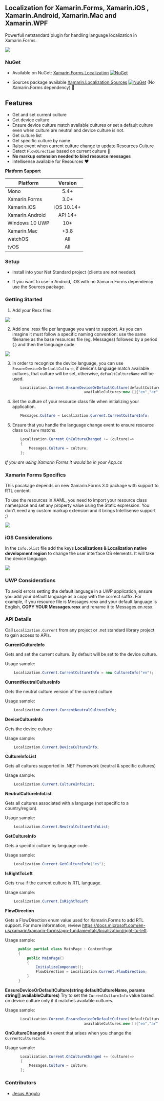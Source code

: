## Localization for Xamarin.Forms, Xamarin.iOS , Xamarin.Android, Xamarin.Mac and Xamarin.WPF
Powerfull netstandard plugin for handling language localization in Xamarin.Forms.

![](https://github.com/jesulink2514/Xamarin.Localization/blob/master/images/demo-localization.gif?raw=true)

### NuGet
* Available on NuGet: [Xamarin.Forms.Localization](https://www.nuget.org/packages/Xamarin.Forms.Localization) [![NuGet](https://img.shields.io/nuget/v/Xamarin.Forms.Localization.svg?label=NuGet)](https://www.nuget.org/packages/Xamarin.Forms.Localization)

* Sources package available [Xamarin.Localization.Sources](https://www.nuget.org/packages/Xamarin.Localization.Sources)  [![NuGet](https://img.shields.io/nuget/v/Xamarin.Localization.Sources.svg?label=NuGet)](https://www.nuget.org/packages/Xamarin.Localization.Sources) (No Xamarin.Forms dependency) :gift:

## Features

- Get and set current culture
- Get device culture
- Ensure device culture match available cultures or set a default culture even when culture are neutral and device culture is not.
- Get culture list
- Get specific culture by name
- Raise event when current culture change to update Resources Culture
- Detect `FlowDirection` based on current culture :gift:
- **No markup extension needed to bind resource messages**
- Intellisense available for Resources :heart:

**Platform Support**

|Platform|Version|
| ------------------- | :------------------: |
|Mono| 5.4+|
|Xamarin.Forms| 3.0+|
|Xamarin.iOS|iOS 10.14+|
|Xamarin.Android|API 14+|
|Windows 10 UWP|10+|
|Xamarin.Mac|+3.8|
|watchOS|All|
|tvOS|All|

### Setup
* Install into your Net Standard project (clients are not needed).

* If you want to use in Android, iOS with no Xamarin.Forms dependency use the Sources package.

### Getting Started

1. Add your Resx files

![](https://github.com/jesulink2514/Xamarin.Localization/blob/master/images/2018-05-20_23-33-02.png?raw=true)

2. Add one .resx file per language you want to support. As you can imagine it must follow a specific naming convention: use the same filename as the base resources file (eg. Messages) followed by a period (.) and then the language code.

![](https://github.com/jesulink2514/Xamarin.Localization/blob/master/images/2018-05-20_23-32-32.png?raw=true)

3. In order to recognize the device language, you can use `EnsureDeviceOrDefaultCulture`, if device's language match available cultures, that culture will be set, otherwise, `defaultCultureName` will be used.
```csharp
       Localization.Current.EnsureDeviceOrDefaultCulture(defaultCultureName:"en",
                                    availableCultures:new []{"en","ar","fr"});
```

4. Set the culture of your resource class file when initializing your application.
```csharp
       Messages.Culture = Localization.Current.CurrentCultureInfo;
```
5. Ensure that you handle the language change event to ensure resource class `Culture` matchs.
```csharp
       Localization.Current.OnCultureChanged += (culture)=>
       {
           Messages.Culture = culture;
       };
```
       
*If you are using Xamarin Forms it would be in your App.cs*

### Xamarin Forms Specifics

This pacakage depends on new Xamarin.Forms 3.0 package with support to RTL content.

To use the resources in XAML, you need to import your resource class namespace and set any property value using the Static expression. You don't need any custom markup extension and it brings Intellisense support ;)

![](https://github.com/jesulink2514/Xamarin.Localization/blob/master/images/2018-05-20_23-45-20.png?raw=true)

### iOS Considerations
In the `Info.plist` file add the keys **Localizations & Localization native development region** to change the user interface OS elements. It will take the device language.

![](https://github.com/jesulink2514/Xamarin.Localization/blob/master/images/2018-05-20_23-45-29.png?raw=true)

### UWP Considerations
To avoid errors setting the default language in a UWP application, ensure you add your default language as a copy with the correct suffix. For example, if you resource file is Messages.resx and your default language is English, **COPY YOUR Messages.resx** and rename it to Messages.en.resx.

### API Details

Call `Localization.Current` from any project or .net standard library project to gain access to APIs.

**CurrentCultureInfo**

Gets and set the current culture. By default will be set to the device culture.

Usage sample:
```csharp
    Localization.Current.CurrentCultureInfo = new CultureInfo("en");
```
**CurrentNeutralCultureInfo**

Gets the neutral culture version of the current culture.

Usage sample:
```csharp
    Localization.Current.CurrentNeutralCultureInfo;
```
**DeviceCultureInfo**

Gets the device culture

Usage sample:
```csharp
    Localization.Current.DeviceCultureInfo;
```
**CultureInfoList**

Gets all cultures supported in .NET Framework (neutral & specific cultures)

Usage sample:
```csharp
    Localization.Current.CultureInfoList;
```
**NeutralCultureInfoList**

Gets all cultures associated with a language (not specific to a country/region).

Usage sample:
```csharp
    Localization.Current.NeutralCultureInfoList;
```
**GetCultureInfo**

Gets a specific culture by language code.

Usage sample:
```csharp
    Localization.Current.GetCultureInfo("es");
```
**IsRightToLeft**

Gets `true` if the current culture is RTL language. 

Usage sample:
```csharp
    Localization.Current.IsRightToLeft
```
**FlowDirection**

Gets a FlowDirection enum value used for Xamarin.Forms to add RTL support. For more information, review https://docs.microsoft.com/en-us/xamarin/xamarin-forms/app-fundamentals/localization/right-to-left.

Usage sample:
```csharp
      public partial class MainPage : ContentPage
      {
          public MainPage()
          {
              InitializeComponent();
              FlowDirection = Localization.Current.FlowDirection;
          }
      }
```
**EnsureDeviceOrDefaultCulture(string defaultCultureName, params string[] availableCultures)**
Try to set the `CurrentCultureInfo` value based on device culture only if it matches available cultures.

Usage sample:
```csharp
       Localization.Current.EnsureDeviceOrDefaultCulture(defaultCultureName:"en",
                                    availableCultures:new []{"en","ar","fr"});
```
**OnCultureChanged**
An event that arises when you change the `CurrentCultureInfo`.

Usage sample:
```csharp
       Localization.Current.OnCultureChanged += (culture)=>
       {
           Messages.Culture = culture;
       };
```
### Contributors

* [Jesus Angulo](https://github.com/jesulink2514)
